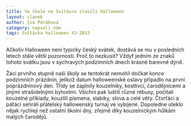 ```yaml
---
title: Ve škole ve Svitávce slavili Halloween
layout: clanek
author: Iva Paráková
category: napsali nám
tags: Svitávka halloween 43-2013
---
```


Ačkoliv Halloween není typicky český svátek, dostává se mu v posledních letech stále větší pozornosti. Proč to nezkusit? Vždyť jedním ze znaků tohoto svátku jsou v sychravých podzimních dnech krásné barevné dýně.

Žáci prvního stupně naší školy se tentokrát nemohli dočkat konce podzimních prázdnin, jelikož datum halloweenské oslavy připadlo na první poprázdninový den. Třídy se zaplnily kouzelníky, kostlivci, čarodějnicemi a jinými strašidelnými bytostmi. Všichni pak luštili různé rébusy, počítali kouzelné příklady, kouzlili písmena, slabiky, slova a celé věty. Čtvrťáci a páťáci sehráli přátelský hallowenský turnaj ve vybíjené. Dopoledne uteklo nějak rychleji než ostatní školní dny, zřejmě díky kouzelnickým hůlkám malých čarodějů.